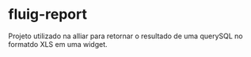# fluig-report
Projeto utilizado na alliar para retornar o resultado de uma querySQL no formatdo XLS em uma widget.
